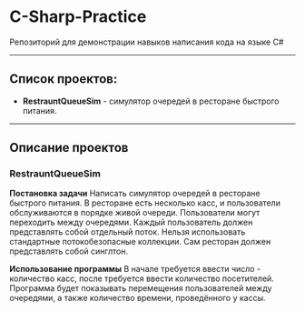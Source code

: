 # C-Sharp-Practice
Репозиторий для демонстрации навыков написания кода на языке C#

-----------------------------------------------------
## Список проектов:
 - **RestrauntQueueSim** - симулятор очередей в ресторане быстрого питания.

-----------------------------------------------------
## Описание проектов

### RestrauntQueueSim

**Постановка задачи**
Написать симулятор очередей в ресторане быстрого питания. В ресторане есть несколько касс, и пользователи обслуживаются в порядке живой очереди. Пользователи могут переходить между очередями. Каждый пользователь должен представлять собой отдельный поток. Нельзя использовать стандартные потокобезопасные коллекции. Сам ресторан должен представлять собой синглтон.

**Использование программы**
В начале требуется ввести число - количество касс, после требуется ввести количество посетителей.
Программа будет показывать перемещения пользователей между очередями, а также количество времени, проведённого у кассы.
